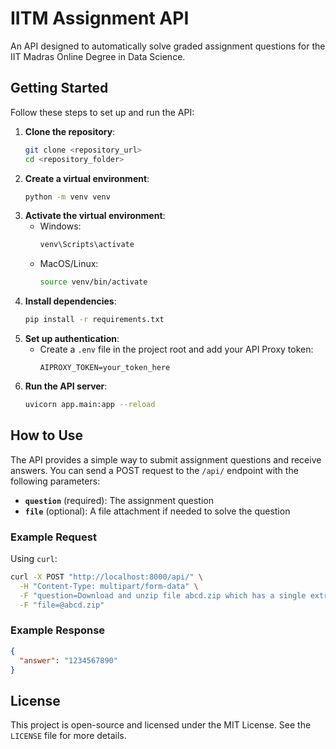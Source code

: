 # IITM Assignment API

An API designed to automatically solve graded assignment questions for the IIT Madras Online Degree in Data Science.

## Getting Started

Follow these steps to set up and run the API:

1. **Clone the repository**:
   ```bash
   git clone <repository_url>
   cd <repository_folder>
   ```
2. **Create a virtual environment**:
   ```bash
   python -m venv venv
   ```
3. **Activate the virtual environment**:
   - Windows:
     ```bash
     venv\Scripts\activate
     ```
   - MacOS/Linux:
     ```bash
     source venv/bin/activate
     ```
4. **Install dependencies**:
   ```bash
   pip install -r requirements.txt
   ```
5. **Set up authentication**:
   - Create a `.env` file in the project root and add your API Proxy token:
     ```
     AIPROXY_TOKEN=your_token_here
     ```
6. **Run the API server**:
   ```bash
   uvicorn app.main:app --reload
   ```

## How to Use

The API provides a simple way to submit assignment questions and receive answers. You can send a POST request to the `/api/` endpoint with the following parameters:

- **`question`** (required): The assignment question
- **`file`** (optional): A file attachment if needed to solve the question

### Example Request

Using `curl`:
```bash
curl -X POST "http://localhost:8000/api/" \
  -H "Content-Type: multipart/form-data" \
  -F "question=Download and unzip file abcd.zip which has a single extract.csv file inside. What is the value in the 'answer' column of the CSV file?" \
  -F "file=@abcd.zip"
```

### Example Response
```json
{
  "answer": "1234567890"
}
```

## License

This project is open-source and licensed under the MIT License. See the `LICENSE` file for more details.


